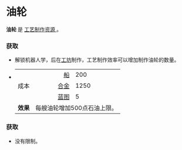 # 油轮
<p>
	<strong>
		油轮
	</strong>
	是
	<a href="?file=003-资源大全/005-资源介绍#工艺制作资源">
		工艺制作资源
	</a>
	。
</p>

### 获取

- 解锁机器人学，后在<a href="?file=001-猫咪百科/04-工坊/02-工艺">工坊</a>制作，工艺制作效率可以增加制作油轮的数量。
- <table>
    <tbody>
      <tr>
        <td rowspan="3" class="em">
              成本
        </td>
        <td style="text-align: right; ">
          <a href="?file=003-资源大全/26-贸易船">
              船
          </a>
        </td>
        <td style="text-align: left; ">
              200
        </td>
      </tr>
      <tr>
        <td style="text-align: right; ">
            <a href="?file=003-资源大全/33-合金">
                合金
            </a>
        </td>
        <td style="text-align: left; ">
            1250
        </td>
      </tr>
      <tr>
        <td style="text-align: right; ">
            <a href="?file=003-资源大全/37-蓝图">
                蓝图
            </a>
        </td>
        <td style="text-align: left; ">
            5
        </td>
      </tr>
      <tr>
        <td rowspan="1">
          <strong>
              效果
          </strong>
        </td>
        <td colspan="2" style="text-align: left; ">
            每艘油轮增加500点石油上限。
        </td>
      </tr>
    </tbody>
  </table>

### 获取

<ul>
	<li>
		没有限制。
	</li>
</ul>